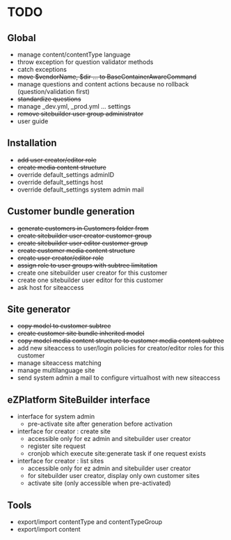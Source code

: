 # TODO

## Global

* manage content/contentType language
* throw exception for question validator methods
* catch exceptions
* <s>move $vendorName, $dir ... to BaseContainerAwareCommand</s>
* manage questions and content actions because no rollback (question/validation first)
* <s>standardize questions</s>
* manage _dev.yml, _prod.yml ... settings
* <s>remove sitebuilder user group administrator</s>
* user guide

## Installation

* <s>add user creator/editor role</s>
* <s>create media content structure</s>
* override default_settings adminID
* override default_settings host
* override default_settings system admin mail

## Customer bundle generation 

* <s>generate customers in Customers folder from</s>
* <s>create sitebuilder user creator customer group</s>
* <s>create sitebuilder user editor customer group</s>
* <s>create customer media content structure</s>
* <s>create user creator/editor role</s>
* <s>assign role to user groups with subtree limitation</s>
* create one sitebuilder user creator for this customer
* create one sitebuilder user editor for this customer
* ask host for siteaccess

## Site generator

* <s>copy model to customer subtree</s>
* <s>create customer site bundle inherited model</s>
* <s>copy model media content structure to customer media content subtree</s>
* add new siteaccess to user/login policies for creator/editor roles for this customer
* manage siteaccess matching
* manage multilanguage site
* send system admin a mail to configure virtualhost with new siteaccess

## eZPlatform  SiteBuilder interface

* interface for system admin 
  * pre-activate site after generation before activation
* interface for creator : create site
  * accessible only for ez admin and sitebuilder user creator
  * register site request
  * cronjob which execute site:generate task if one request exists
* interface for creator : list sites
  * accessible only for ez admin and sitebuilder user creator
  * for sitebuilder user creator, display only own customer sites
  * activate site (only accessible when pre-activated)

## Tools

* export/import contentType and contentTypeGroup
* export/import content



